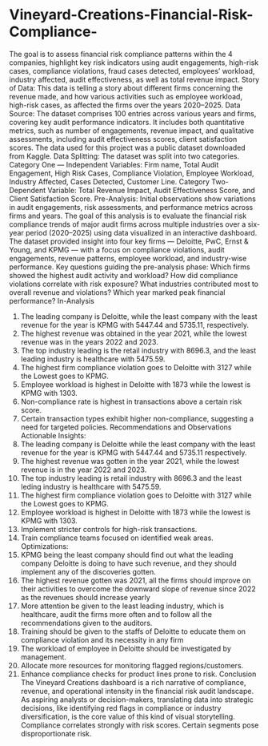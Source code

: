 # Vineyard-Creations-Financial-Risk-Compliance-
The goal is to assess financial risk compliance patterns within the 4 companies, highlight key risk indicators using audit engagements, high-risk cases, compliance violations, fraud cases detected, employees’ workload, industry affected, audit effectiveness, as well as total revenue impact.
Story of Data:
This data is telling a story about different firms concerning the revenue made, and how various activities such as employee workload, high-risk cases, as affected the firms over the years 2020–2025.
Data Source:
The dataset comprises 100 entries across various years and firms, covering key audit performance indicators. It includes both quantitative metrics, such as number of engagements, revenue impact, and qualitative assessments, including audit effectiveness scores, client satisfaction scores. The data used for this project was a public dataset downloaded from Kaggle.
Data Splitting:
The dataset was split into two categories.
Category One — Independent Variables: Firm name, Total Audit Engagement, High Risk Cases, Compliance Violation, Employee Workload, Industry Affected, Cases Detected, Customer Line.
Category Two- Dependent Variable: Total Revenue Impact, Audit Effectiveness Score, and Client Satisfaction Score.
Pre-Analysis:
Initial observations show variations in audit engagements, risk assessments, and performance metrics across firms and years. The goal of this analysis is to evaluate the financial risk compliance trends of major audit firms across multiple industries over a six-year period (2020–2025) using data visualized in an interactive dashboard. The dataset provided insight into four key firms — Deloitte, PwC, Ernst & Young, and KPMG — with a focus on compliance violations, audit engagements, revenue patterns, employee workload, and industry-wise performance.
Key questions guiding the pre-analysis phase:
Which firms showed the highest audit activity and workload?
How did compliance violations correlate with risk exposure?
What industries contributed most to overall revenue and violations?
Which year marked peak financial performance?
In-Analysis
1. The leading company is Deloitte, while the least company with the least revenue for the year is KPMG with 5447.44 and 5735.11, respectively.
2. The highest revenue was obtained in the year 2021, while the lowest revenue was in the years 2022 and 2023.
3. The top industry leading is the retail industry with 8696.3, and the least leading industry is healthcare with 5475.59.
4. The highest firm compliance violation goes to Deloitte with 3127 while the Lowest goes to KPMG.
5. Employee workload is highest in Deloitte with 1873 while the lowest is KPMG with 1303.
6. Non-compliance rate is highest in transactions above a certain risk score.
7. Certain transaction types exhibit higher non-compliance, suggesting a need for targeted policies.
Recommendations and Observations
Actionable Insights:
1. The leading company is Deloitte while the least company with the least revenue for the year is KPMG with 5447.44 and 5735.11 respectively.
2. The highest revenue was gotten in the year 2021, while the lowest revenue is in the year 2022 and 2023.
3. The top industry leading is retail industry with 8696.3 and the least leding industry is healthcare with 5475.59.
4. The highest firm compliance violation goes to Deloitte with 3127 while the Lowest goes to KPMG.
5. Employee workload is highest in Deloitte with 1873 while the lowest is KPMG with 1303.
6. Implement stricter controls for high-risk transactions.
7. Train compliance teams focused on identified weak areas.
Optimizations:
1. KPMG being the least company should find out what the leading company Deloitte is doing to have such revenue, and they should implement any of the discoveries gotten.
2. The highest revenue gotten was 2021, all the firms should improve on their activities to overcome the downward slope of revenue since 2022 as the revenues should increase yearly
3. More attention be given to the least leading industry, which is healthcare, audit the firms more often and to follow all the recommendations given to the auditors.
4. Training should be given to the staffs of Deloitte to educate them on compliance violation and its necessity in any firm
5. The workload of employee in Deloitte should be investigated by management.
6. Allocate more resources for monitoring flagged regions/customers.
7. Enhance compliance checks for product lines prone to risk.
Conclusion
The Vineyard Creations dashboard is a rich narrative of compliance, revenue, and operational intensity in the financial risk audit landscape. As aspiring analysts or decision-makers, translating data into strategic decisions, like identifying red flags in compliance or industry diversification, is the core value of this kind of visual storytelling. Compliance correlates strongly with risk scores. Certain segments pose disproportionate risk.

